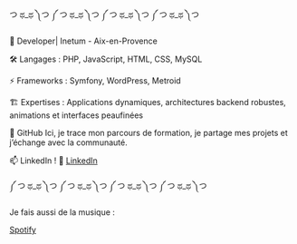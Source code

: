 


 つ ಥ_ಥ ༽つ    ༼ つ ಥ_ಥ ༽つ    ༼ つ ಥ_ಥ ༽つ    ༼ つ ಥ_ಥ ༽つ
 
 
 🚀 Developer| Inetum - Aix-en-Provence

🛠 Langages : PHP, JavaScript, HTML, CSS, MySQL

⚡ Frameworks : Symfony, WordPress, Metroid

🏗 Expertises : Applications dynamiques, architectures backend robustes, animations et interfaces peaufinées

🔗 GitHub 
Ici, je trace mon parcours de formation, je partage mes projets et j’échange avec la communauté.

📫 LinkedIn !
💼 [LinkedIn](https://www.linkedin.com/in/julien-amiel-dev/)

  
༼ つ ಥ_ಥ ༽つ    ༼ つ ಥ_ಥ ༽つ    ༼ つ ಥ_ಥ ༽つ    ༼ つ ಥ_ಥ ༽つ

Je fais aussi de la musique :

[Spotify](https://open.spotify.com/intl-fr/artist/4x2DScjhDMpX83Xhwb1Q9L?si=_JjaM4ocTGuHi5Rm30OB1Q)
